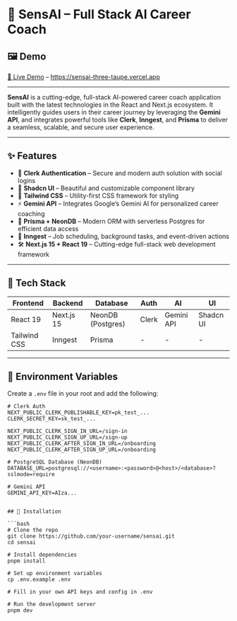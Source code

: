 # 🚀 SensAI – Full Stack AI Career Coach
## 🖼️ Demo

[🔗 Live Demo](#) – https://sensai-three-taupe.vercel.app

---
**SensAI** is a cutting-edge, full-stack AI-powered career coach application built with the latest technologies in the React and Next.js ecosystem. It intelligently guides users in their career journey by leveraging the **Gemini API**, and integrates powerful tools like **Clerk**, **Inngest**, and **Prisma** to deliver a seamless, scalable, and secure user experience.


---

## ✨ Features

- 🔐 **Clerk Authentication** – Secure and modern auth solution with social logins
- 🌈 **Shadcn UI** – Beautiful and customizable component library
- 🧵 **Tailwind CSS** – Utility-first CSS framework for styling
- ⚡ **Gemini API** – Integrates Google’s Gemini AI for personalized career coaching
- 🧬 **Prisma + NeonDB** – Modern ORM with serverless Postgres for efficient data access
- 🧠 **Inngest** – Job scheduling, background tasks, and event-driven actions
- 🛠️ **Next.js 15 + React 19** – Cutting-edge full-stack web development framework

---

## 📂 Tech Stack

| Frontend | Backend | Database | Auth | AI | UI |
|----------|---------|----------|------|----|----|
| React 19 | Next.js 15 | NeonDB (Postgres) | Clerk | Gemini API | Shadcn UI |
| Tailwind CSS | Inngest | Prisma | - | - | - |

---
## 🔑 Environment Variables

Create a `.env` file in your root and add the following:

```env
# Clerk Auth
NEXT_PUBLIC_CLERK_PUBLISHABLE_KEY=pk_test_...
CLERK_SECRET_KEY=sk_test_...

NEXT_PUBLIC_CLERK_SIGN_IN_URL=/sign-in
NEXT_PUBLIC_CLERK_SIGN_UP_URL=/sign-up
NEXT_PUBLIC_CLERK_AFTER_SIGN_IN_URL=/onboarding
NEXT_PUBLIC_CLERK_AFTER_SIGN_UP_URL=/onboarding

# PostgreSQL Database (NeonDB)
DATABASE_URL=postgresql://<username>:<password>@<host>/<database>?sslmode=require

# Gemini API
GEMINI_API_KEY=AIza...


## 📌 Installation

```bash
# Clone the repo
git clone https://github.com/your-username/sensai.git
cd sensai

# Install dependencies
pnpm install

# Set up environment variables
cp .env.example .env

# Fill in your own API keys and config in .env

# Run the development server
pnpm dev
